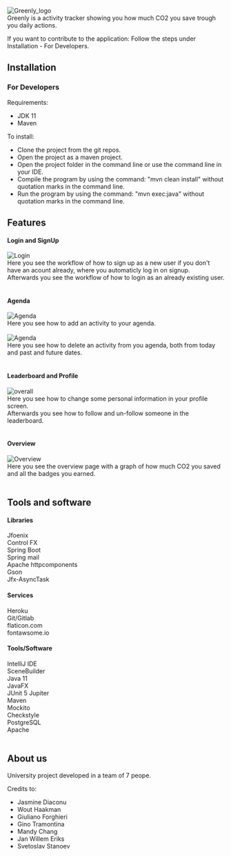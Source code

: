 
![Greenly_logo](/images/logo.jpg)
<br/> Greenly is a activity tracker showing you how much CO2 you save trough you daily actions.

If you want to contribute to the application: Follow the steps under Installation - For Developers.


## Installation
### For Developers
Requirements:
- JDK 11
- Maven

To install:
- Clone the project from the git repos.
- Open the project as a maven project.
- Open the project folder in the command line or use the command line in your IDE.
- Compile the program by using the command: "mvn clean install" without quotation marks in the command line.
- Run the program by using the command: "mvn exec:java" without quotation marks  in the command line.

## Features
#### Login and SignUp<br/>
![Login](/images/readmePictures/LoginSignup.gif)<br/>
Here you see the workflow of how to sign up as a new user if you don't have an acount already, where you automaticly log in on signup.<br/>
Afterwards you see the workflow of how to login as an already existing user.<br/><br/> 
#### Agenda <br/>
![Agenda](/images/readmePictures/ActivityAdition.gif)<br/>
Here you see how to add an activity to your agenda.<br/><br/>
![Agenda](/images/readmePictures/ActivityDeletion.gif)<br/>
Here you see how to delete an activity from you agenda, both from today and past and future dates. <br/><br/>
#### Leaderboard and Profile <br/>
![overall](/images/readmePictures/ProfileOverviewAgenda.gif)<br/>
Here you see how to change some personal information in your profile screen.<br/>
Afterwards you see how to follow and un-follow someone in the leaderboard.<br/><br/>
#### Overview <br/>
![Overview](/images/readmePictures/ProfileOverviewAgenda.gif)<br/>
Here you see the overview page with a graph of how much CO2 you saved and all the badges you earned.<br/><br/>


## Tools and software
#### Libraries
Jfoenix <br/>
Control FX <br/>
Spring Boot <br/>
Spring mail <br/>
Apache httpcomponents <br/>
Gson <br/>
Jfx-AsyncTask <br/>
 

#### Services
Heroku <br/>
Git/Gitlab <br/>
flaticon.com <br/>
fontawsome.io <br/>
 

#### Tools/Software
IntelliJ IDE <br/>
SceneBuilder <br/>
Java 11 <br/>
JavaFX <br/>
JUnit 5 Jupiter <br/>
Maven <br/>
Mockito <br/>
Checkstyle <br/>
PostgreSQL <br/>
Apache <br/>
 <br/>

## About us
University project developed in a team of 7 peope. 

Credits to:
- Jasmine Diaconu
- Wout Haakman
- Giuliano Forghieri
- Gino Tramontina
- Mandy Chang
- Jan Willem Eriks
- Svetoslav Stanoev
